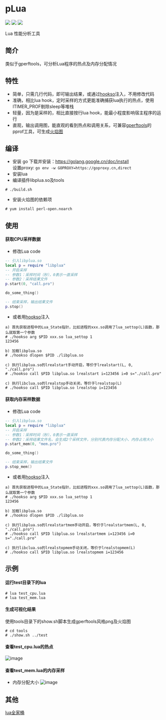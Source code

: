 # pLua

[<img src="https://img.shields.io/github/license/esrrhs/pLua">](https://github.com/esrrhs/pLua)
[<img src="https://img.shields.io/github/languages/top/esrrhs/pLua">](https://github.com/esrrhs/pLua)
[<img src="https://img.shields.io/github/actions/workflow/status/esrrhs/pLua/ccpp.yml?branch=master">](https://github.com/esrrhs/pLua/actions)

Lua 性能分析工具

## 简介
类似于gperftools，可分析Lua程序的热点及内存分配情况


## 特性
- 简单，只需几行代码，即可输出结果，或通过[hookso](https://github.com/esrrhs/hookso)注入，不用修改代码
- 准确，相比lua hook，定时采样的方式更能准确捕获lua执行的热点，使用ITIMER_PROF剔除sleep等堆栈
- 轻量，因为是采样的，相比直接按行lua hook，能最小程度影响宿主程序的运行
- 直观，输出调用图，能直观的看到热点和调用关系，可兼容[gperftools](https://github.com/gperftools/gperftools)的pprof工具，可生成[火焰图](https://github.com/brendangregg/FlameGraph)

## 编译
* 安装 go
下载并安装：https://golang.google.cn/doc/install  
设置proxy: `go env -w GOPROXY=https://goproxy.cn,direct`
* 安装lua
* 编译插件libplua.so及tools
```shell
# ./build.sh
```
* 安装火焰图的依赖项
```shell
# yum install perl-open.noarch
```

## 使用
#### 获取CPU采样数据
* 修改Lua code
``` lua
-- 引入libplua.so
local p = require "libplua"
-- 开启采样
-- 参数1：采样时间（秒），0表示一直采样
-- 参数2：采样结果文件
p.start(0, "call.pro")

do_some_thing()

-- 结束采样，输出结果文件
p.stop()

```
* 或者用[hookso](https://github.com/esrrhs/hookso)注入
```shell
a) 首先获取进程中的Lua_State指针，比如进程的xxx.so调用了lua_settop(L)函数，那么就取第一个参数
# ./hookso arg $PID xxx.so lua_settop 1 
123456

b) 加载libplua.so
# ./hookso dlopen $PID ./libplua.so

c) 执行libplua.so的lrealstart手动开启，等价于lrealstart(L, 0, "./call.pro")
# ./hookso call $PID libplua.so lrealstart i=123456 i=0 s="./call.pro"

c) 执行libclua.so的lrealstop手动关闭，等价于lrealstop(L)
# ./hookso call $PID libplua.so lrealstop i=123456
```
#### 获取内存采样数据
* 修改Lua code
``` lua
-- 引入libplua.so
local p = require "libplua"
-- 开启采样
-- 参数1：采样时间（秒），0表示一直采样
-- 参数2：采样结果文件名，会生成2个采样文件，分别代表内存分配大小、内存占用大小
p.start_mem(0, "mem.pro")

do_some_thing()

-- 结束采样，输出结果文件
p.stop_mem()

```
* 或者用[hookso](https://github.com/esrrhs/hookso)注入
```shell
a) 首先获取进程中的Lua_State指针，比如进程的xxx.so调用了lua_settop(L)函数，那么就取第一个参数
# ./hookso arg $PID xxx.so lua_settop 1 
123456

b) 加载libplua.so
# ./hookso dlopen $PID ./libplua.so

c) 执行libplua.so的lrealstartmem手动开启，等价于lrealstartmem(L, 0, "./call.pro")
# ./hookso call $PID libplua.so lrealstartmem i=123456 i=0 s="./call.pro"

c) 执行libclua.so的lrealstopmem手动关闭，等价于lrealstopmem(L)
# ./hookso call $PID libplua.so lrealstopmem i=123456
```

## 示例
#### 运行test目录下的lua
```shell
# lua test_cpu.lua
# lua test_mem.lua
```

#### 生成可视化结果
使用tools目录下的show.sh脚本生成gperftools风格png及火焰图
```shell
# cd tools
# ./show.sh ../test
```

#### 查看test_cpu.lua的热点
![image](test/call.png)

#### 查看test_mem.lua的内存采样
* 内存分配大小
![image](test/mem_ALLOC_SIZE.png)

## 其他
[lua全家桶](https://github.com/esrrhs/lua-family-bucket)
